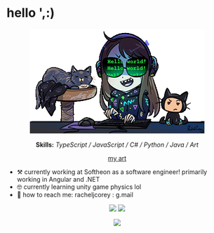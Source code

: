 # hello ',:)

<p align="center"> <img src="hackirr.gif" /> </p>

<p align="center"> <b>Skills:</b> <i>TypeScript / JavaScript / C# / Python / Java / Art </i> </p>

<p align="center"><a href="https://kirrys.tumblr.com">my art</a></p>

- ⚒️ currently working at Softheon as a software engineer! primarily working in Angular and .NET
- 🤓 currently learning unity game physics lol
- 💌 how to reach me: racheljcorey : g.mail 

<p align="center" width="100%">
    <a href="https://www.linkedin.com/in/racheljcorey/"><img src="https://cdn.jsdelivr.net/npm/simple-icons@3.0.1/icons/linkedin.svg" width="5%" /></a> 
    <a href="http://kirrys.tumblr.com"><img src="https://cdn.jsdelivr.net/npm/simple-icons@3.0.1/icons/tumblr.svg" width="5%" /></a>
</p>
<p align="center"> <img src="https://gpvc.arturio.dev/rachelcorey" /> </p>
